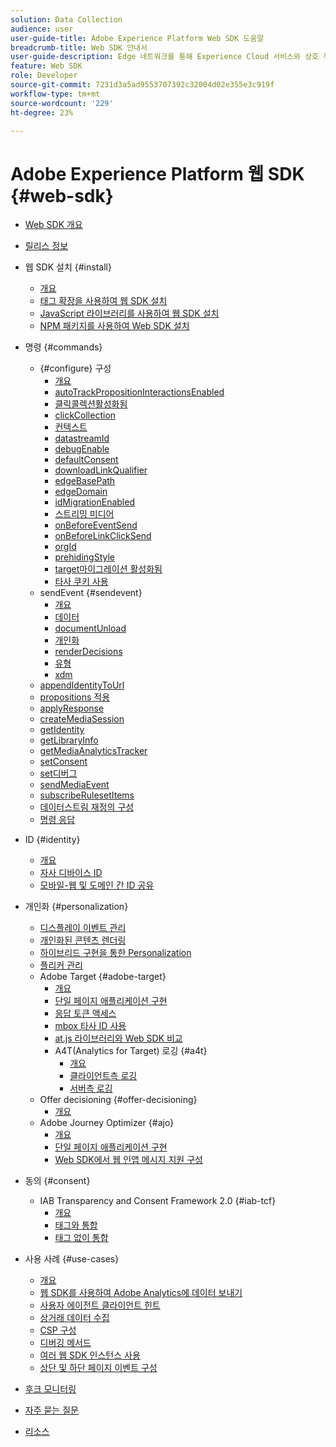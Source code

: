 ```yaml
---
solution: Data Collection
audience: user
user-guide-title: Adobe Experience Platform Web SDK 도움말
breadcrumb-title: Web SDK 안내서
user-guide-description: Edge 네트워크를 통해 Experience Cloud 서비스와 상호 작용할 수 있습니다.
feature: Web SDK
role: Developer
source-git-commit: 7231d3a5ad9553707392c32004d02e355e3c919f
workflow-type: tm+mt
source-wordcount: '229'
ht-degree: 23%

---
```



# Adobe Experience Platform 웹 SDK {#web-sdk}

* [Web SDK 개요](home.md)
* [릴리스 정보](release-notes.md)
* 웹 SDK 설치 {#install}
   * [개요](install/overview.md)
   * [태그 확장을 사용하여 웹 SDK 설치](install/extension.md)
   * [JavaScript 라이브러리를 사용하여 웹 SDK 설치](install/library.md)
   * [NPM 패키지를 사용하여 Web SDK 설치](install/npm.md)
* 명령 {#commands}
   * {#configure} 구성
      * [개요](commands/configure/overview.md)
      * [autoTrackPropositionInteractionsEnabled](commands/configure/autotrackpropositioninteractionsenabled.md)
      * [클릭콜렉션활성화됨](commands/configure/clickcollectionenabled.md)
      * [clickCollection](commands/configure/clickcollection.md)
      * [컨텍스트](commands/configure/context.md)
      * [datastreamId](commands/configure/datastreamid.md)
      * [debugEnable](commands/configure/debugenabled.md)
      * [defaultConsent](commands/configure/defaultconsent.md)
      * [downloadLinkQualifier](commands/configure/downloadlinkqualifier.md)
      * [edgeBasePath](commands/configure/edgebasepath.md)
      * [edgeDomain](commands/configure/edgedomain.md)
      * [idMigrationEnabled](commands/configure/idmigrationenabled.md)
      * [스트리밍 미디어](commands/configure/streamingmedia.md)
      * [onBeforeEventSend](commands/configure/onbeforeeventsend.md)
      * [onBeforeLinkClickSend](commands/configure/onbeforelinkclicksend.md)
      * [orgId](commands/configure/orgid.md)
      * [prehidingStyle](commands/configure/prehidingstyle.md)
      * [target마이그레이션 활성화됨](commands/configure/targetmigrationenabled.md)
      * [타사 쿠키 사용](commands/configure/thirdpartycookiesenabled.md)
   * sendEvent {#sendevent}
      * [개요](commands/sendevent/overview.md)
      * [데이터](commands/sendevent/data.md)
      * [documentUnload](commands/sendevent/documentunloading.md)
      * [개인화](commands/sendevent/personalization.md)
      * [renderDecisions](commands/sendevent/renderdecisions.md)
      * [유형](commands/sendevent/type.md)
      * [xdm](commands/sendevent/xdm.md)
   * [appendIdentityToUrl](commands/appendidentitytourl.md)
   * [propositions 적용](commands/applypropositions.md)
   * [applyResponse](commands/applyresponse.md)
   * [createMediaSession](commands/createmediasession.md)
   * [getIdentity](commands/getidentity.md)
   * [getLibraryInfo](commands/getlibraryinfo.md)
   * [getMediaAnalyticsTracker](commands/getmediaanalyticstracker.md)
   * [setConsent](commands/setconsent.md)
   * [set디버그](commands/setdebug.md)
   * [sendMediaEvent](commands/sendmediaevent.md)
   * [subscribeRulesetItems](commands/subscriberulesetitems.md)
   * [데이터스트림 재정의 구성](commands/datastream-overrides.md)
   * [명령 응답](commands/command-responses.md)

* ID {#identity}
   * [개요](identity/overview.md)
   * [자사 디바이스 ID](identity/first-party-device-ids.md)
   * [모바일-웹 및 도메인 간 ID 공유](identity/id-sharing.md)

* 개인화 {#personalization}
   * [디스플레이 이벤트 관리](personalization/display-events.md)
   * [개인화된 콘텐츠 렌더링](personalization/rendering-personalization-content.md)
   * [하이브리드 구현을 통한 Personalization](personalization/hybrid-personalization.md)
   * [플리커 관리](personalization/manage-flicker.md)
   * Adobe Target {#adobe-target}
      * [개요](personalization/adobe-target/target-overview.md)
      * [단일 페이지 애플리케이션 구현](personalization/adobe-target/spa-implementation.md)
      * [응답 토큰 액세스](personalization/adobe-target/accessing-response-tokens.md)
      * [mbox 타사 ID 사용](personalization/adobe-target/using-mbox-3rdpartyid.md)
      * [at.js 라이브러리와 Web SDK 비교](personalization/adobe-target/web-sdk-atjs-comparison.md)
      * A4T(Analytics for Target) 로깅 {#a4t}
         * [개요](personalization/adobe-target/analytics-logging/overview.md)
         * [클라이언트측 로깅](personalization/adobe-target/analytics-logging/client-side.md)
         * [서버측 로깅](personalization/adobe-target/analytics-logging/server-side.md)
   * Offer decisioning {#offer-decisioning}
      * [개요](personalization/offer-decisioning/offer-decisioning-overview.md)
   * Adobe Journey Optimizer {#ajo}
      * [개요](personalization/ajo/overview.md)
      * [단일 페이지 애플리케이션 구현](personalization/ajo/web-spa-implementation.md)
      * [Web SDK에서 웹 인앱 메시지 지원 구성](personalization/web-in-app-messaging.md)

* 동의 {#consent}
   * IAB Transparency and Consent Framework 2.0 {#iab-tcf}
      * [개요](consent/iab-tcf/overview.md)
      * [태그와 통합](consent/iab-tcf/with-tags.md)
      * [태그 없이 통합](consent/iab-tcf/without-tags.md)

* 사용 사례 {#use-cases}
   * [개요](use-cases/overview.md)
   * [웹 SDK를 사용하여 Adobe Analytics에 데이터 보내기](use-cases/adobe-analytics.md)
   * [사용자 에이전트 클라이언트 힌트](use-cases/client-hints.md)
   * [상거래 데이터 수집](use-cases/collect-commerce-data.md)
   * [CSP 구성](use-cases/configuring-a-csp.md)
   * [디버깅 메서드](use-cases/debugging.md)
   * [여러 웹 SDK 인스턴스 사용](use-cases/multiple-instances.md)
   * [상단 및 하단 페이지 이벤트 구성](use-cases/top-bottom-page-events.md)
* [후크 모니터링](monitoring-hooks.md)
* [자주 묻는 질문](faq.md)
* [리소스](resources.md)
